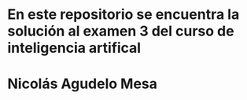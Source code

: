 # En este repositorio se encuentra la solución al examen 3 del curso de inteligencia artifical 
# Nicolás Agudelo Mesa
